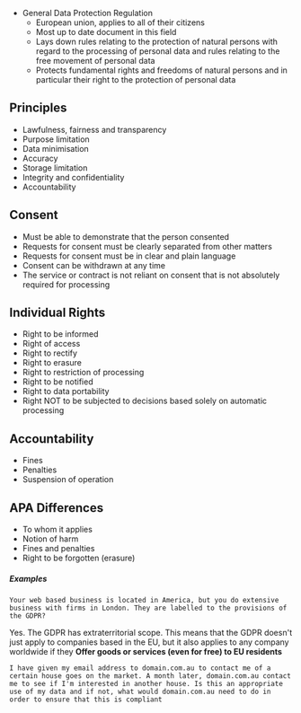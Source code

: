 - General Data Protection Regulation
	- European union, applies to all of their citizens
	- Most up to date document in this field
	- Lays down rules relating to the protection of natural persons with regard to the processing of personal data and rules relating to the free movement of personal data
	- Protects fundamental rights and freedoms of natural persons and in particular their right to the protection of personal data

## Principles
- Lawfulness, fairness and transparency
- Purpose limitation
- Data minimisation
- Accuracy
- Storage limitation
- Integrity and confidentiality
- Accountability

## Consent
- Must be able to demonstrate that the person consented
- Requests for consent must be clearly separated from other matters
- Requests for consent must be in clear and plain language
- Consent can be withdrawn at any time
- The service or contract is not reliant on consent that is not absolutely required for processing

## Individual Rights
- Right to be informed
- Right of access
- Right to rectify
- Right to erasure
- Right to restriction of processing
- Right to be notified
- Right to data portability
- Right NOT to be subjected to decisions based solely on automatic processing 

## Accountability
- Fines
- Penalties
- Suspension of operation

## APA Differences
- To whom it applies
- Notion of harm
- Fines and penalties
- Right to be forgotten (erasure)


##### Examples

```
Your web based business is located in America, but you do extensive business with firms in London. They are labelled to the provisions of the GDPR?
```

Yes. The GDPR has extraterritorial scope. This means that the GDPR doesn't just apply to companies based in the EU, but it also applies to any company worldwide if they **Offer goods or services (even for free) to EU residents**

```
I have given my email address to domain.com.au to contact me of a certain house goes on the market. A month later, domain.com.au contact me to see if I'm interested in another house. Is this an appropriate use of my data and if not, what would domain.com.au need to do in order to ensure that this is compliant
```